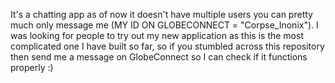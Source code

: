 It's a chatting app as of now it doesn't have multiple users you can pretty much only message me (MY ID ON GLOBECONNECT = "Corpse_Inonix"). I was looking for people to
try out my new application as this is the most complicated one I have built so far, so if you stumbled across this repository then send me a message on GlobeConnect so
I can check if it functions properly :)
